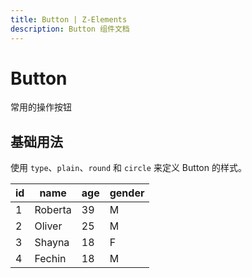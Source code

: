 ```yaml
---
title: Button | Z-Elements
description: Button 组件文档
---
```


# Button
常用的操作按钮

## 基础用法
使用 `type`、`plain`、`round` 和 `circle` 来定义 Button 的样式。

<preview path="../demo/Button/Basic.vue" title="基础用法" description="Button组件基础用法"></preview>

| id | name    | age | gender |
|----|---------|-----|--------|
| 1  | Roberta | 39  | M      |
| 2  | Oliver  | 25  | M      |
| 3  | Shayna  | 18  | F      |
| 4  | Fechin  | 18  | M      |

